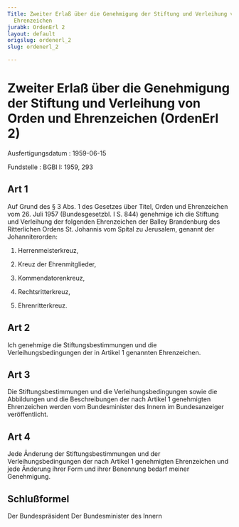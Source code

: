 ```yaml
---
Title: Zweiter Erlaß über die Genehmigung der Stiftung und Verleihung von Orden und
  Ehrenzeichen
jurabk: OrdenErl 2
layout: default
origslug: ordenerl_2
slug: ordenerl_2

---
```


# Zweiter Erlaß über die Genehmigung der Stiftung und Verleihung von Orden und Ehrenzeichen (OrdenErl 2)

Ausfertigungsdatum
:   1959-06-15

Fundstelle
:   BGBl I: 1959, 293



## Art 1

Auf Grund des § 3 Abs. 1 des Gesetzes über Titel, Orden und Ehrenzeichen vom 26. Juli 1957 (Bundesgesetzbl. I S. 844) genehmige ich die Stiftung und Verleihung der folgenden Ehrenzeichen der Balley Brandenburg des Ritterlichen Ordens St. Johannis vom Spital zu Jerusalem, genannt der Johanniterorden:

1.  Herrenmeisterkreuz,


2.  Kreuz der Ehrenmitglieder,


3.  Kommendatorenkreuz,


4.  Rechtsritterkreuz,


5.  Ehrenritterkreuz.





## Art 2

Ich genehmige die Stiftungsbestimmungen und die Verleihungsbedingungen der in Artikel 1 genannten Ehrenzeichen.


## Art 3

Die Stiftungsbestimmungen und die Verleihungsbedingungen sowie die Abbildungen und die Beschreibungen der nach Artikel 1 genehmigten Ehrenzeichen werden vom Bundesminister des Innern im Bundesanzeiger veröffentlicht.


## Art 4

Jede Änderung der Stiftungsbestimmungen und der Verleihungsbedingungen der nach Artikel 1 genehmigten Ehrenzeichen und jede Änderung ihrer Form und ihrer Benennung bedarf meiner Genehmigung.


## Schlußformel

Der Bundespräsident
Der Bundesminister des Innern

